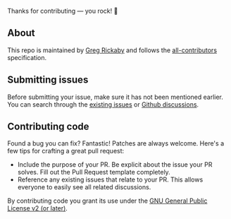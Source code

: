 Thanks for contributing — you rock! 🤘

## About

This repo is maintained by [Greg Rickaby](https://gregrickaby.com/) and follows the [all-contributors](https://github.com/all-contributors/all-contributors) specification.

## Submitting issues

Before submitting your issue, make sure it has not been mentioned earlier. You can search through the [existing issues](https://github.com/gregrickaby/nextjs-template/issues) or [Github discussions](https://github.com/gregrickaby/nextjs-template/discussions).

## Contributing code

Found a bug you can fix? Fantastic! Patches are always welcome. Here's a few tips for crafting a great pull request:

- Include the purpose of your PR. Be explicit about the issue your PR solves. Fill out the Pull Request template completely.
- Reference any existing issues that relate to your PR. This allows everyone to easily see all related discussions.

By contributing code you grant its use under the [GNU General Public License v2 (or later)](LICENSE).
